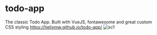 # todo-app

The classic Todo App. Built with VueJS, fontawesome and great custom CSS styling
https://helixmw.github.io/todo-app/
![sc1](https://user-images.githubusercontent.com/80950420/201402750-38c64859-cf24-4a23-86c4-eef3c65fd261.png)
